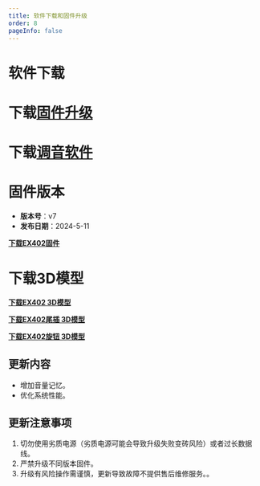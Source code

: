 ```yaml
---
title: 软件下载和固件升级
order: 8
pageInfo: false
---
```

# 软件下载
# 下载[固件升级](https://likeyou156156.online:9000/lky/tools/MV_Assisant_Tools_2021_V3.0.9T(2023.05.29).exe)
# 下载[调音软件](https://likeyou156156.online:9000/lky/tools/ACPWorkbench_24bit.exe)

# 固件版本

- **版本号**：v7
- **发布日期**：2024-5-11

**[下载EX402固件](https://likeyou156156.online:9000/lky/EX/EX401/bin/B2_EX402_V7.mva)**

# 下载3D模型

**[下载EX402 3D模型](https://likeyou156156.online:9000/lky/3D/EX402.step)**

**[下载EX402尾插 3D模型](https://likeyou156156.online:9000/lky/3D/EX401wc.step)**

**[下载EX402旋钮 3D模型](https://likeyou156156.online:9000/lky/3D/EX401xn.step)**

## 更新内容
- 增加音量记忆。
- 优化系统性能。

## 更新注意事项
1. 切勿使用劣质电源（劣质电源可能会导致升级失败变砖风险）或者过长数据线。
2. 严禁升级不同版本固件。
3. 升级有风险操作需谨慎，更新导致故障不提供售后维修服务。。
